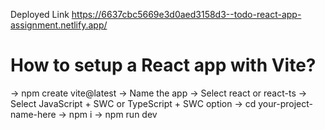 Deployed Link
https://6637cbc5669e3d0aed3158d3--todo-react-app-assignment.netlify.app/

# How to setup a React app with Vite?

-> npm create vite@latest
-> Name the app
-> Select react or react-ts
-> Select JavaScript + SWC or TypeScript + SWC option
-> cd your-project-name-here
-> npm i
-> npm run dev
